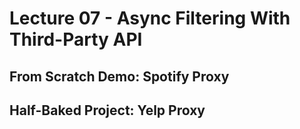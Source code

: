 # Lecture 07 - Async Filtering With Third-Party API

## From Scratch Demo: Spotify Proxy

## Half-Baked Project: Yelp Proxy
